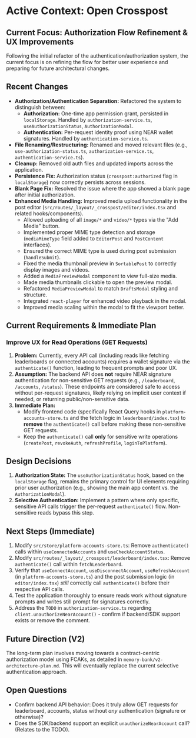 # Active Context: Open Crosspost

## Current Focus: Authorization Flow Refinement & UX Improvements

Following the initial refactor of the authentication/authorization system, the current focus is on refining the flow for better user experience and preparing for future architectural changes.

## Recent Changes

- **Authorization/Authentication Separation:** Refactored the system to distinguish between:
  - **Authorization:** One-time app permission grant, persisted in `localStorage`. Handled by `authorization-service.ts`, `useAuthorizationStatus`, `AuthorizationModal`.
  - **Authentication:** Per-request identity proof using NEAR wallet signatures. Handled by `authentication-service.ts`.
- **File Renaming/Restructuring:** Renamed and moved relevant files (e.g., `use-authorization-status.ts`, `authorization-service.ts`, `authentication-service.ts`).
- **Cleanup:** Removed old auth files and updated imports across the application.
- **Persistence Fix:** Authorization status (`crosspost:authorized` flag in `localStorage`) now correctly persists across sessions.
- **Blank Page Fix:** Resolved the issue where the app showed a blank page after initial authorization.
- **Enhanced Media Handling:** Improved media upload functionality in the post editor (`src/routes/_layout/_crosspost/editor/index.tsx` and related hooks/components).
  - Allowed uploading of all `image/*` and `video/*` types via the "Add Media" button.
  - Implemented proper MIME type detection and storage (`mediaMimeType` field added to `EditorPost` and `PostContent` interfaces).
  - Ensured the correct MIME type is used during post submission (`handleSubmit`).
  - Fixed the media thumbnail preview in `SortablePost` to correctly display images and videos.
  - Added a `MediaPreviewModal` component to view full-size media.
  - Made media thumbnails clickable to open the preview modal.
  - Refactored `MediaPreviewModal` to match `DraftsModal` styling and structure.
  - Integrated `react-player` for enhanced video playback in the modal.
  - Improved media scaling within the modal to fit the viewport better.

## Current Requirements & Immediate Plan

### Improve UX for Read Operations (GET Requests)

1.  **Problem:** Currently, every API call (including reads like fetching leaderboards or connected accounts) requires a wallet signature via the `authenticate()` function, leading to frequent prompts and poor UX.
2.  **Assumption:** The backend API does **not** require NEAR signature authentication for non-sensitive GET requests (e.g., `/leaderboard`, `/accounts`, `/status`). These endpoints are considered safe to access without per-request signatures, likely relying on implicit user context if needed, or returning public/non-sensitive data.
3.  **Immediate Plan:**
    - Modify frontend code (specifically React Query hooks in `platform-accounts-store.ts` and the fetch logic in `leaderboard/index.tsx`) to **remove** the `authenticate()` call before making these non-sensitive GET requests.
    - Keep the `authenticate()` call **only** for sensitive write operations (`createPost`, `revokeAuth`, `refreshProfile`, `loginToPlatform`).

## Design Decisions

1.  **Authorization State:** The `useAuthorizationStatus` hook, based on the `localStorage` flag, remains the primary control for UI elements requiring prior user authorization (e.g., showing the main app content vs. the `AuthorizationModal`).
2.  **Selective Authentication:** Implement a pattern where only specific, sensitive API calls trigger the per-request `authenticate()` flow. Non-sensitive reads bypass this step.

## Next Steps (Immediate)

1.  Modify `src/store/platform-accounts-store.ts`: Remove `authenticate()` calls within `useConnectedAccounts` and `useCheckAccountStatus`.
2.  Modify `src/routes/_layout/_crosspost/leaderboard/index.tsx`: Remove `authenticate()` call within `fetchLeaderboard`.
3.  Verify that `useConnectAccount`, `useDisconnectAccount`, `useRefreshAccount` (in `platform-accounts-store.ts`) and the post submission logic (in `editor/index.tsx`) _still_ correctly call `authenticate()` before their respective API calls.
4.  Test the application thoroughly to ensure reads work without signature prompts and writes still prompt for signatures correctly.
5.  Address the `TODO` in `authorization-service.ts` regarding `client.unauthorizeNearAccount()` - confirm if backend/SDK support exists or remove the comment.

## Future Direction (V2)

The long-term plan involves moving towards a contract-centric authorization model using FCAKs, as detailed in `memory-bank/v2-architecture-plan.md`. This will eventually replace the current selective authentication approach.

## Open Questions

- Confirm backend API behavior: Does it truly allow GET requests for leaderboard, accounts, status without _any_ authentication (signature or otherwise)?
- Does the SDK/backend support an explicit `unauthorizeNearAccount` call? (Relates to the TODO).
